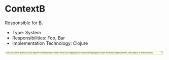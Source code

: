 # ContextB

Responsible for B.

- Type: System
- Responsibilities: Foo, Bar
- Implementation Technology: Clojure

![ContextB](./diagram.svg)
